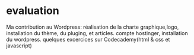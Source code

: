 evaluation
==========
Ma contribution au Wordpress: réalisation de la charte graphique,logo, installation du thème, du pluging, et articles. compte hostinger, installation du wordpress.
quelques excercices sur Codecademy(html & css et javascript)
